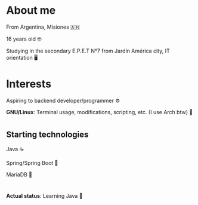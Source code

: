 # About me

From Argentina, Misiones 🇦🇷

16 years old 🤓

Studying in the secondary E.P.E.T N°7 from Jardín América city, IT orientation 🖥️
#

# Interests

Aspiring to backend developer/programmer ⚙️

**GNU/Linux**: Terminal usage, modifications, scripting, etc. (I use Arch btw) 🐧
#

## Starting technologies

Java ☕

Spring/Spring Boot 🌱

MariaDB 🦭
#

**Actual status**: Learning Java 📔
#
